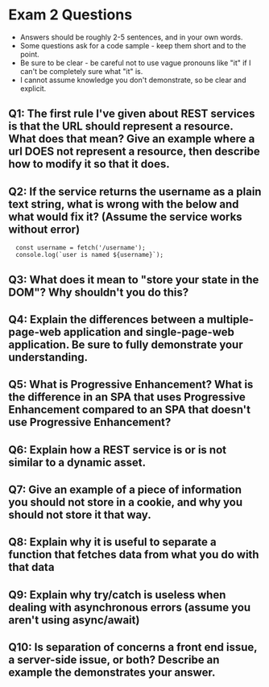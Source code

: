 # Exam 2 Questions

* Answers should be roughly 2-5 sentences, and in your own words.  
* Some questions ask for a code sample - keep them short and to the point.
* Be sure to be clear - be careful not to use vague pronouns like "it" if I can't be completely sure what "it" is.
* I cannot assume knowledge you don't demonstrate, so be clear and explicit.

## Q1: The first rule I've given about REST services is that the URL should represent a resource.  What does that mean?  Give an example where a url DOES not represent a resource, then describe how to modify it so that it does.

## Q2: If the service returns the username as a plain text string, what is wrong with the below and what would fix it? (Assume the service works without error)
```
  const username = fetch('/username');
  console.log(`user is named ${username}`);
```  

## Q3: What does it mean to "store your state in the DOM"?  Why shouldn't you do this?

## Q4: Explain the differences between a multiple-page-web application and single-page-web application.  Be sure to fully demonstrate your understanding.

## Q5: What is Progressive Enhancement?  What is the difference in an SPA that uses Progressive Enhancement compared to an SPA that doesn't use Progressive Enhancement?

## Q6: Explain how a REST service is or is not similar to a dynamic asset.

## Q7: Give an example of a piece of information you should not store in a cookie, and why you should not store it that way.

## Q8: Explain why it is useful to separate a function that fetches data from what you do with that data

## Q9: Explain why try/catch is useless when dealing with asynchronous errors (assume you aren't using async/await)

## Q10: Is separation of concerns a front end issue, a server-side issue, or both?  Describe an example the demonstrates your answer.

